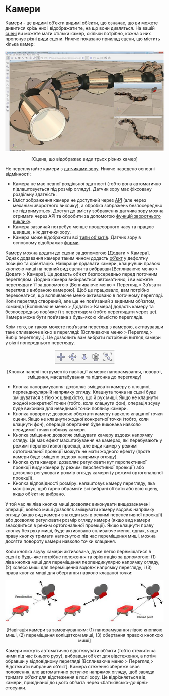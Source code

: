 # Камери

Камери - це видимі об’єкти [видимі об’єкти](https://www.coppeliarobotics.com/helpFiles/en/viewableObjects.htm), що означає, що ви можете дивитися крізь них і відображати те, на що вони дивляться. На вашій [сцені](https://www.coppeliarobotics.com/helpFiles/en/viewableObjects.htm) ви можете мати стільки камер, скільки потрібно, кожна з них пропонує різні [види](https://www.coppeliarobotics.com/helpFiles/en/viewableObjects.htm) сцени. Нижче показано приклад сцени, що містить кілька камер:

<p align="center">
<img src="cameras2.jpg" />
</p>
<p align="center">[Сцена, що відображає види трьох різних камер]</p>

Не переплутайте камери з [датчиками зору](https://www.coppeliarobotics.com/helpFiles/en/visionSensors.htm). Нижче наведено основні відмінності:
- Камера не має певної роздільної здатності (тобто вона автоматично підлаштовується під розмір огляду). Датчик зору має фіксовану роздільну здатність.
- Вміст зображення камери не доступний через [API](https://www.coppeliarobotics.com/helpFiles/en/apisOverview.htm) (але через механізм зворотного виклику), а обробка зображень безпосередньо не підтримується. Доступ до вмісту зображення датчика зору можна отримати через API та обробити за допомогою [функцій зворотнього виклику](https://www.coppeliarobotics.com/helpFiles/en/apisOverview.htm).
- Камера зазвичай потребує менше процесорного часу та працює швидше, ніж датчики зору.
- Камера може відображати всі [типи об'єктів](https://www.coppeliarobotics.com/helpFiles/en/objects.htm). Датчик зору в основному відображає [форми](https://www.coppeliarobotics.com/helpFiles/en/shapes.htm).

Камеру можна додати до сцени за допомогою [Додати > Камера]. Однак додавання камери таким чином додасть [об’єкт](https://www.coppeliarobotics.com/helpFiles/en/objects.htm) у дефолтну позицію та орієнтацію. Найкраще додавати камери, клацнувши правою кнопкою миші на певний вид сцени та вибравши [Вспливаюче меню > Додати > Камера]. Це додасть об’єкт безпосередньо перед поточним переглядом. Додана камера вибирається автоматично, і ви можете переглядати її за допомогою [Вспливаюче меню > Перегляд > Зв’язати перегляд з вибраною камерою]. Щоб це працювало, вам потрібно переконатися, що вспливаюче меню активовано в поточному перегляді. Коли перегляд створений, але ще не пов’язаний з видимим об’єктом, команда [Вспливаюче меню > Додати > Камера] додасть камеру та безпосередньо пов’яже її з переглядом (тобто переглядати через це). Камера може бути пов’язана з будь-якою кількістю переглядів.

Крім того, ви також можете пов’язати перегляд з камерою, активувавши таке спливаюче вікно в перегляді: [Вспливаюче меню > Перегляд > Вибір перегляду..]. Це дозволить вам вибрати потрібний вигляд камери у вікні попереднього перегляду.

<p align="center">
<img src="cameras4.jpg" />
</p>
<p align="center">[Кнопки панелі інструментів навігації камери: панорамування, поворот, зміщення, масштабування та підгонка до перегляду]</p>

- Кнопка панорамування: дозволяє зміщувати камеру в площині, перпендикулярній напрямку огляду. Клацнута точка на сцені буде зміщуватися з тією ж швидкістю, що й рух миші. Якщо не клацнути жодної конкретної точки (тобто, коли клацнути фон), операція зсуву буде виконана для невидимої точки поблизу камери.
- Кнопка повороту: дозволяє обертати камеру навколо клацаної точки сцени. Якщо не клацнути жодної конкретної точки (тобто, коли клацнути фон), операція обертання буде виконана навколо невидимої точки поблизу камери.
- Кнопка зміщення: дозволяє зміщувати камеру вздовж напрямку огляду. Це має ефект масштабування на камерах, які перебувають у режимі перспективної проекції, але види камер у режимі ортогональної проекції можуть не мати жодного ефекту (проте камери буде зміщено вздовж напрямку огляду).
- Кнопка кута камери: дозволяє регулювати кут перспективної проекції виду камери (у режимі перспективної проекції) або дозволяє регулювати розмір огляду камери (у режимі ортогональної проекції).
- Кнопка відповідності розміру: налаштовує камеру перегляду, яка має фокус, щоб гарно обрамити всі вибрані об’єкти або всю сцену, якщо об’єкт не вибрано.

У той час як ліва кнопка миші дозволяє виконувати вищезазначені операції, колесо миші дозволяє зміщувати камеру вздовж напрямку огляду (якщо вид камери знаходиться в режимі перспективної проекції) або дозволяє регулювати розмір огляду камери (якщо вид камери знаходиться в режим ортогональної проекції). Якщо клацнути праву кнопку без руху миші, буде активовано спливаюче меню, однак, якщо праву кнопку тримати натиснутою під час переміщення миші, можна досягти повороту камери навколо точки клацання.

Коли кнопка зсуву камери активована, дуже легко переміщатися в сцені в будь-яке потрібне положення та орієнтацію за допомогою: (1) ліва кнопка миші для переміщення перпендикулярно напрямку огляду, (2) колесо миші для переміщення вздовж напрямку перегляду, і (3) права кнопка миші для обертання навколо клацаної точки:

<p align="center">
<img src="cameras5.jpg" />
</p>
<p align="center">[Навігація камери за замовчуванням: (1) панорамування лівою кнопкою миші, (2) переміщення коліщатком миші, (3) обертання правою кнопкою миші]</p>

Камери можуть автоматично відстежувати об’єкти (тобто стежити за ними під час їхнього руху), вибравши об’єкт для відстеження, а потім обравши у відповідному перегляді [Вспливаюче меню > Перегляд > Відстежити вибраний об’єкт]. Камера стеження збереже своє положення, але автоматично регулює напрямок огляду, щоб завжди тримати об’єкт для відстеження в полі зору. Це відрізняється від камери, приєднаної до цього об’єкта через «батьківсько-дочірні» стосунки.
